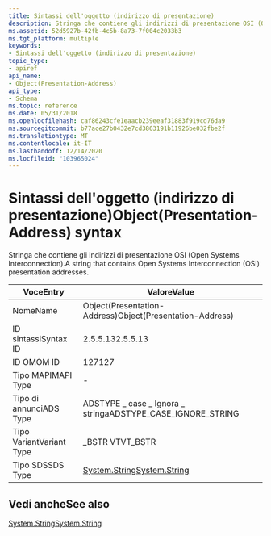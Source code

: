 ```yaml
---
title: Sintassi dell'oggetto (indirizzo di presentazione)
description: Stringa che contiene gli indirizzi di presentazione OSI (Open Systems Interconnection).
ms.assetid: 52d5927b-42fb-4c5b-8a73-7f004c2033b3
ms.tgt_platform: multiple
keywords:
- Sintassi dell'oggetto (indirizzo di presentazione)
topic_type:
- apiref
api_name:
- Object(Presentation-Address)
api_type:
- Schema
ms.topic: reference
ms.date: 05/31/2018
ms.openlocfilehash: caf86243cfe1eaacb239eeaf31883f919cd76da9
ms.sourcegitcommit: b77ace27b0432e7cd3863191b11926be032fbe2f
ms.translationtype: MT
ms.contentlocale: it-IT
ms.lasthandoff: 12/14/2020
ms.locfileid: "103965024"
---
```

# <a name="objectpresentation-address-syntax"></a><span data-ttu-id="4a5a9-104">Sintassi dell'oggetto (indirizzo di presentazione)</span><span class="sxs-lookup"><span data-stu-id="4a5a9-104">Object(Presentation-Address) syntax</span></span>

<span data-ttu-id="4a5a9-105">Stringa che contiene gli indirizzi di presentazione OSI (Open Systems Interconnection).</span><span class="sxs-lookup"><span data-stu-id="4a5a9-105">A string that contains Open Systems Interconnection (OSI) presentation addresses.</span></span>



| <span data-ttu-id="4a5a9-106">Voce</span><span class="sxs-lookup"><span data-stu-id="4a5a9-106">Entry</span></span> | <span data-ttu-id="4a5a9-107">Valore</span><span class="sxs-lookup"><span data-stu-id="4a5a9-107">Value</span></span> |
|--------------|------------------------------------------------------------------------|
| <span data-ttu-id="4a5a9-108">Nome</span><span class="sxs-lookup"><span data-stu-id="4a5a9-108">Name</span></span>         | <span data-ttu-id="4a5a9-109">Object(Presentation-Address)</span><span class="sxs-lookup"><span data-stu-id="4a5a9-109">Object(Presentation-Address)</span></span>                                           |
| <span data-ttu-id="4a5a9-110">ID sintassi</span><span class="sxs-lookup"><span data-stu-id="4a5a9-110">Syntax ID</span></span>    | <span data-ttu-id="4a5a9-111">2.5.5.13</span><span class="sxs-lookup"><span data-stu-id="4a5a9-111">2.5.5.13</span></span>                                                               |
| <span data-ttu-id="4a5a9-112">ID OM</span><span class="sxs-lookup"><span data-stu-id="4a5a9-112">OM ID</span></span>        | <span data-ttu-id="4a5a9-113">127</span><span class="sxs-lookup"><span data-stu-id="4a5a9-113">127</span></span>                                                                    |
| <span data-ttu-id="4a5a9-114">Tipo MAPI</span><span class="sxs-lookup"><span data-stu-id="4a5a9-114">MAPI Type</span></span>    | \-                                                                     |
| <span data-ttu-id="4a5a9-115">Tipo di annunci</span><span class="sxs-lookup"><span data-stu-id="4a5a9-115">ADS Type</span></span>     | <span data-ttu-id="4a5a9-116">ADSTYPE \_ case \_ Ignora \_ stringa</span><span class="sxs-lookup"><span data-stu-id="4a5a9-116">ADSTYPE\_CASE\_IGNORE\_STRING</span></span>                                          |
| <span data-ttu-id="4a5a9-117">Tipo Variant</span><span class="sxs-lookup"><span data-stu-id="4a5a9-117">Variant Type</span></span> | <span data-ttu-id="4a5a9-118">\_BSTR VT</span><span class="sxs-lookup"><span data-stu-id="4a5a9-118">VT\_BSTR</span></span>                                                               |
| <span data-ttu-id="4a5a9-119">Tipo SDS</span><span class="sxs-lookup"><span data-stu-id="4a5a9-119">SDS Type</span></span>     | [<span data-ttu-id="4a5a9-120">System.String</span><span class="sxs-lookup"><span data-stu-id="4a5a9-120">System.String</span></span>](/dotnet/api/system.string) |



## <a name="see-also"></a><span data-ttu-id="4a5a9-121">Vedi anche</span><span class="sxs-lookup"><span data-stu-id="4a5a9-121">See also</span></span>

<dl> <dt>

[<span data-ttu-id="4a5a9-122">System.String</span><span class="sxs-lookup"><span data-stu-id="4a5a9-122">System.String</span></span>](/dotnet/api/system.string)
</dt> </dl>

 

 
